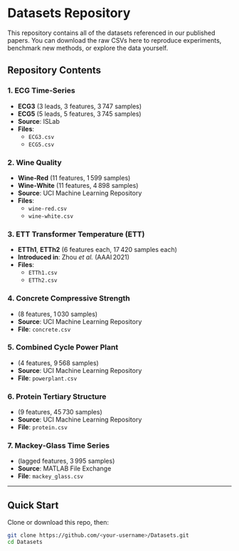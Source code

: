 # Datasets Repository

This repository contains all of the datasets referenced in our published papers.  You can download the raw CSVs here to reproduce experiments, benchmark new methods, or explore the data yourself.

## Repository Contents

### 1. ECG Time‑Series  
- **ECG3** (3 leads, 3 features, 3 747 samples)  
- **ECG5** (5 leads, 5 features, 3 745 samples)  
- **Source**: ISLab  
- **Files**:  
  - `ECG3.csv`  
  - `ECG5.csv`  

### 2. Wine Quality  
- **Wine‑Red** (11 features, 1 599 samples)  
- **Wine‑White** (11 features, 4 898 samples)  
- **Source**: UCI Machine Learning Repository  
- **Files**:  
  - `wine-red.csv`  
  - `wine-white.csv`  

### 3. ETT Transformer Temperature (ETT)  
- **ETTh1**, **ETTh2** (6 features each, 17 420 samples each)  
- **Introduced in**: Zhou _et al._ (AAAI 2021)  
- **Files**:  
  - `ETTh1.csv`  
  - `ETTh2.csv`  

### 4. Concrete Compressive Strength  
- (8 features, 1 030 samples)  
- **Source**: UCI Machine Learning Repository  
- **File**: `concrete.csv`  

### 5. Combined Cycle Power Plant  
- (4 features, 9 568 samples)  
- **Source**: UCI Machine Learning Repository  
- **File**: `powerplant.csv`  

### 6. Protein Tertiary Structure  
- (9 features, 45 730 samples)  
- **Source**: UCI Machine Learning Repository  
- **File**: `protein.csv`  

### 7. Mackey‑Glass Time Series  
- (lagged features, 3 995 samples)  
- **Source**: MATLAB File Exchange  
- **File**: `mackey_glass.csv`  

---

## Quick Start

Clone or download this repo, then:

```bash
git clone https://github.com/<your-username>/Datasets.git
cd Datasets
